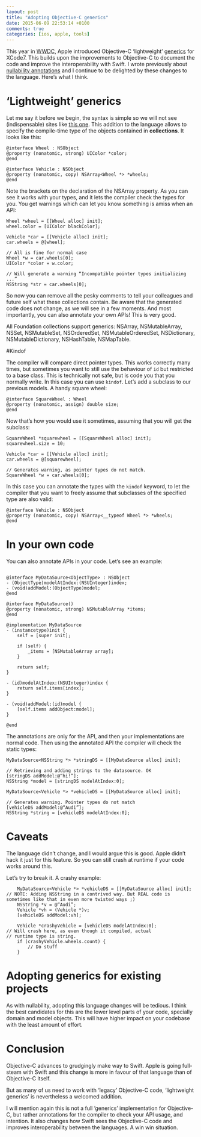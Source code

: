 ```yaml
---
layout: post
title: "Adopting Objective-C generics"
date: 2015-06-09 22:53:14 +0100
comments: true
categories: [ios, apple, tools]
---
```

This year in [WWDC](https://developer.apple.com/wwdc/), Apple introduced Objective-C ‘lightweight’ [generics][generics] for XCode7. This builds upon the improvements to Objective-C to document the code and improve the interoperability with Swift. I wrote previously about [nullability annotations][nullability] and I continue to be delighted by these changes to the language. Here’s what I think.

<!-- more -->

# ‘Lightweight’ generics

Let me say it before we begin, the syntax is simple so we will not see (indispensable) sites like [this one][fbs]. This addition to the language allows to specify the compile-time type of the objects contained in **collections**. It looks like this:

```objc
@interface Wheel : NSObject
@property (nonatomic, strong) UIColor *color;
@end

@interface Vehicle : NSObject
@property (nonatomic, copy) NSArray<Wheel *> *wheels;
@end
```

Note the brackets on the declaration of the NSArray property. As you can see it works with your types, and it lets the compiler check the types for you. You get warnings which can let you know something is amiss when an API:

```objc
Wheel *wheel = [[Wheel alloc] init];
wheel.color = [UIColor blackColor];
    
Vehicle *car = [[Vehicle alloc] init];
car.wheels = @[wheel];
    
// All is fine for normal case
Wheel *w = car.wheels[0];
UIColor *color = w.color;

// Will generate a warning “Incompatible pointer types initializing ...”
NSString *str = car.wheels[0];
```

So now you can remove all the pesky comments to tell your colleagues and future self what these collections contain. Be aware that the generated code does not change, as we will see in a few moments. And most importantly, you can also annotate your own APIs! This is very good.

All Foundation collections support generics: NSArray, NSMutableArray, NSSet, NSMutableSet, NSOrderedSet, NSMutableOrderedSet, NSDictionary, NSMutableDictionary, NSHashTable, NSMapTable.

#Kindof

The compiler will compare direct pointer types. This works correctly many times, but sometimes you want to still use the behaviour of `id` but restricted to a base class. This is technically not safe, but is code you that you normally write. In this case you can use `kindof`. Let’s add a subclass to our previous models. A handy square wheel:

```objc
@interface SquareWheel : Wheel
@property (nonatomic, assign) double size;
@end
```

Now that’s how you would use it sometimes, assuming that you will get the subclass:

```objc
SquareWheel *squarewheel = [[SquareWheel alloc] init];    
squarewheel.size = 10;
    
Vehicle *car = [[Vehicle alloc] init];   
car.wheels = @[squarewheel];
    
// Generates warning, as pointer types do not match.
SquareWheel *w = car.wheels[0];
```

In this case you can annotate the types with the `kindof` keyword, to let the compiler that you want to freely assume that subclasses of the specified type are also valid:

```objc
@interface Vehicle : NSObject
@property (nonatomic, copy) NSArray<__typeof Wheel *> *wheels;
@end
```

# In your own code

You can also annotate APIs in your code. Let’s see an example:

```objc

@interface MyDataSource<ObjectType> : NSObject
- (ObjectType)modelAtIndex:(NSUInteger)index;
- (void)addModel:(ObjectType)model;
@end

@interface MyDataSource()
@property (nonatomic, strong) NSMutableArray *items;
@end

@implementation MyDataSource
- (instancetype)init {
    self = [super init];
    
    if (self) {
        _items = [NSMutableArray array];
    }
    
    return self;
}

- (id)modelAtIndex:(NSUInteger)index {
    return self.items[index];
}

- (void)addModel:(id)model {
    [self.items addObject:model];
}

@end

```

The annotations are only for the API, and then your implementations are normal code. Then using the annotated API the compiler will check the static types:

```objc
MyDataSource<NSString *> *stringDS = [[MyDataSource alloc] init];

// Retrieving and adding strings to the datasource. OK
[stringDS addModel:@“hi!”];
NSString *model = [stringDS modelAtIndex:0];
    
MyDataSource<Vehicle *> *vehicleDS = [[MyDataSource alloc] init];

// Generates warning. Pointer types do not match    
[vehicleDS addModel:@“Audi”];
NSString *string = [vehicleDS modelAtIndex:0];
```

# Caveats

The language didn’t change, and I would argue this is good. Apple didn’t hack it just for this feature. So you can still crash at runtime if your code works around this. 

Let’s try to break it. A crashy example:

```objc
    MyDataSource<Vehicle *> *vehicleDS = [[MyDataSource alloc] init];
// NOTE: Adding NSString in a contrived way. But REAL code is sometimes like that in even more twisted ways ;)
    NSString *v = @“Audi”;
    Vehicle *vh = (Vehicle *)v;
    [vehicleDS addModel:vh];

    Vehicle *crashyVehicle = [vehicleDS modelAtIndex:0];
// Will crash here, as even though it compiled, actual
// runtime type is string.
    if (crashyVehicle.wheels.count) {
        // Do stuff
    }
```

# Adopting generics for existing projects

As with nullability, adopting this language changes will be tedious. I think the best candidates for this are the lower level parts of your code, specially domain and model objects. This will have higher impact on your codebase with the least amount of effort.

# Conclusion

Objective-C advances to grudgingly make way to Swift. Apple is going full-steam with Swift and this change is more in favour of that language than of Objective-C itself.

But as many of us need to work with ‘legacy’ Objective-C code, ‘lightweight generics’ is nevertheless a welcomed addition.

I will mention again this is not a full ’generics’ implementation for Objective-C, but rather annotations for the compiler to check your API usage, and intention. It also changes how Swift sees the Objective-C code and improves interoperability between the languages. A win win situation.

[generics]: https://developer.apple.com/library/prerelease/ios/documentation/Swift/Conceptual/BuildingCocoaApps/InteractingWithObjective-CAPIs.html#//apple_ref/doc/uid/TP40014216-CH4-ID35
[fbs]: http://fuckingblocksyntax.com/
[nullability]: {{site.url}}/blog/2015/04/17/adopting-nullability-annotations/